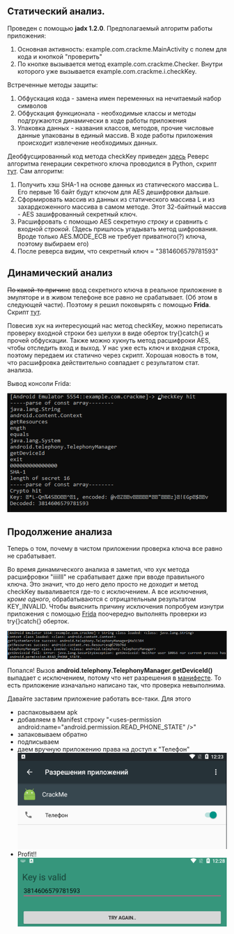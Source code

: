 ## Статический анализ.
Проведен с помощью **jadx 1.2.0**.
Предполагаемый алгоритм работы приложения:
1) Основная активность: example.com.crackme.MainActivity с полем для кода и кнопкой "проверить"
2) По кнопке вызывается метод example.com.crackme.Checker. Внутри которого уже вызывается example.com.crackme.i.checkKey.

Встреченные методы защиты:
1) Обфускация кода - замена имен переменных на нечитаемый набор символов
2) Обфускация функционала - необходимые классы и методы подгружаются динамически в ходе работы приложения
3) Упаковка данных - названия классов, методов, прочие числовые данные упакованы в единый массив. В ходе работы приложения происходит извлечение необходимых данных.

Деобфусцированный код метода checkKey приведен [здесь](https://github.com/TarelkaSemok/reverse/blob/patch-1/intro/solution/checkKey_method.java)
Реверс алгоритма генерации секретного ключа проводился в Python, скрипт [тут](https://github.com/TarelkaSemok/reverse/blob/patch-1/intro/solution/jupyter_sketch.py). Сам алгоритм:
1) Получить хэш SHA-1 на основе данных из статического массива L. Его первые 16 байт будут ключом для AES дешифровки дальше.
2) Сформировать массив из данных из статического массива L и из захардкоженного массива в самом методе. Этот 32-байтный массив - AES зашифрованный секретный ключ.
3) Расшифровать с помощью AES секретную _строку_ и сравнить с входной _строкой_. 
(Здесь пришлось угадывать метод шифрования. Вроде только AES.MODE_ECB не требует приватного(?) ключа, поэтому выбираем его)
4) После реверса видим, что секретный ключ = "3814606579781593"

## Динамический анализ
~~По какой-то причине~~ ввод секретного ключа в реальное приложение в эмуляторе и в живом телефоне все равно не срабатывает. (Об этом в следующей части).
Поэтому я решил поковырять с помощью **Frida**. Скрипт [тут](https://github.com/TarelkaSemok/reverse/blob/patch-1/intro/solution/crackme.js).

Повесив хук на интересующий нас метод checkKey, можно переписать проверку входной строки без шелухи в виде оберток try{}catch{} и прочей обфускации.
Также можно хукнуть метод расшифроки AES, чтобы отследить вход и выход. У нас уже есть ключ и входная строка, поэтому передаем их статично через скрипт. 
Хорошая новость в том, что расшифровка действительно совпадает с результатом стат. анализа. 

Вывод консоли Frida:

![Frida console](/intro/solution/frida_con.png)

## Продолжение анализа
Теперь о том, почему в чистом приложении проверка ключа все равно не срабатывает.

Во время динамического анализа я заметил, что хук метода расшифровки "iiiilll" не срабатывает даже при вводе правильного ключа. Это значит, что до него дело просто не доходит и метод checkKey вываливается где-то с исключением. А все исключения, _кроме одного_, обрабатываются с отрицательным результатом KEY_INVALID. Чтобы выяснить причину исключения попробуем изнутри приложения с помощью [Frida](https://github.com/TarelkaSemok/reverse/blob/patch-1/intro/solution/crackme.js) поочередно выполнять проверки из try{}catch{} оберток. 

![Frida console2](/intro/solution/frida_con2.png)

Попался! Вызов **android.telephony.TelephonyManager.getDeviceId()** выпадает с исключением, потому что нет разрешения в [манифесте](https://developer.android.com/reference/android/telephony/TelephonyManager#getDeviceId()). То есть приложение изначально написано так, что проверка невыполнима. 

Давайте заставим приложение работать все-таки. Для этого
* распаковываем apk
* добавляем в Manifest строку "\<uses-permission android:name="android.permission.READ_PHONE_STATE" /\>"
* запаковываем обратно 
* подписываем 
* даем вручную приложению права на доступ к "Телефон"![Permissions](/intro/solution/permission.png)
* Profit!!![success](/intro/solution/success.png)
  
